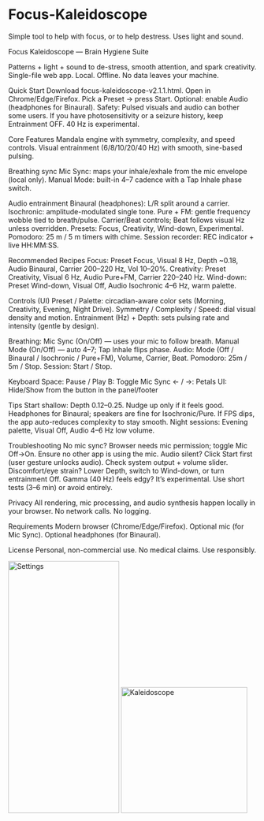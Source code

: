 # Focus-Kaleidoscope
Simple tool to help with focus, or to help destress. Uses light and sound. 

Focus Kaleidoscope — Brain Hygiene Suite

Patterns + light + sound to de-stress, smooth attention, and spark creativity.
Single-file web app. Local. Offline. No data leaves your machine.

Quick Start
Download focus-kaleidoscope-v2.1.1.html.
Open in Chrome/Edge/Firefox.
Pick a Preset → press Start.
Optional: enable Audio (headphones for Binaural).
Safety: Pulsed visuals and audio can bother some users. If you have photosensitivity or a seizure history, keep Entrainment OFF. 40 Hz is experimental.

Core Features
Mandala engine with symmetry, complexity, and speed controls.
Visual entrainment (6/8/10/20/40 Hz) with smooth, sine-based pulsing.

Breathing sync
Mic Sync: maps your inhale/exhale from the mic envelope (local only).
Manual Mode: built-in 4–7 cadence with a Tap Inhale phase switch.

Audio entrainment
Binaural (headphones): L/R split around a carrier.
Isochronic: amplitude-modulated single tone.
Pure + FM: gentle frequency wobble tied to breath/pulse.
Carrier/Beat controls; Beat follows visual Hz unless overridden.
Presets: Focus, Creativity, Wind-down, Experimental.
Pomodoro: 25 m / 5 m timers with chime.
Session recorder: REC indicator + live HH:MM:SS.

Recommended Recipes
Focus: Preset Focus, Visual 8 Hz, Depth ~0.18, Audio Binaural, Carrier 200–220 Hz, Vol 10–20%.
Creativity: Preset Creativity, Visual 6 Hz, Audio Pure+FM, Carrier 220–240 Hz.
Wind-down: Preset Wind-down, Visual Off, Audio Isochronic 4–6 Hz, warm palette.

Controls (UI)
Preset / Palette: circadian-aware color sets (Morning, Creativity, Evening, Night Drive).
Symmetry / Complexity / Speed: dial visual density and motion.
Entrainment (Hz) + Depth: sets pulsing rate and intensity (gentle by design).

Breathing:
Mic Sync (On/Off) — uses your mic to follow breath.
Manual Mode (On/Off) — auto 4–7; Tap Inhale flips phase.
Audio: Mode (Off / Binaural / Isochronic / Pure+FM), Volume, Carrier, Beat.
Pomodoro: 25m / 5m / Stop.
Session: Start / Stop.

Keyboard
Space: Pause / Play
B: Toggle Mic Sync
← / →: Petals
UI: Hide/Show from the button in the panel/footer

Tips
Start shallow: Depth 0.12–0.25. Nudge up only if it feels good.
Headphones for Binaural; speakers are fine for Isochronic/Pure.
If FPS dips, the app auto-reduces complexity to stay smooth.
Night sessions: Evening palette, Visual Off, Audio 4–6 Hz low volume.

Troubleshooting
No mic sync? Browser needs mic permission; toggle Mic Off→On. Ensure no other app is using the mic.
Audio silent? Click Start first (user gesture unlocks audio). Check system output + volume slider.
Discomfort/eye strain? Lower Depth, switch to Wind-down, or turn entrainment Off.
Gamma (40 Hz) feels edgy? It’s experimental. Use short tests (3–6 min) or avoid entirely.

Privacy
All rendering, mic processing, and audio synthesis happen locally in your browser. No network calls. No logging.

Requirements
Modern browser (Chrome/Edge/Firefox).
Optional mic (for Mic Sync).
Optional headphones (for Binaural).

License
Personal, non-commercial use. No medical claims. Use responsibly.

<img width="225" height="512" alt="Settings" src="https://github.com/user-attachments/assets/2817f223-849c-4228-bd22-3b4c78a423f3" />

<img width="256" height="256" alt="Kaleidoscope" src="https://github.com/user-attachments/assets/31221bbd-83b1-4687-b459-5f50a4525bdf" />
